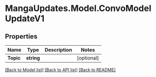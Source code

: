 # MangaUpdates.Model.ConvoModelUpdateV1

## Properties

Name | Type | Description | Notes
------------ | ------------- | ------------- | -------------
**Topic** | **string** |  | [optional] 

[[Back to Model list]](../README.md#documentation-for-models) [[Back to API list]](../README.md#documentation-for-api-endpoints) [[Back to README]](../README.md)

